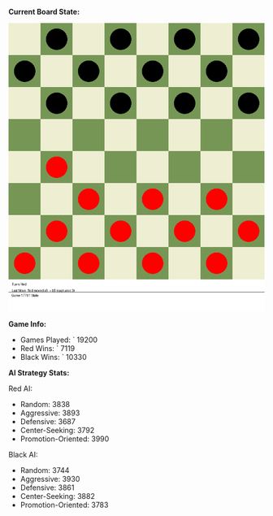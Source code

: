 
**Current Board State:**  
<!-- START_GIF -->
![Checkers Game](./checkers_game.gif)
<!-- END_GIF -->

**Game Info:**  
- Games Played: `<!-- GAMES_PLAYED --> 19200
- Red Wins: `<!-- RED_WINS --> 7119
- Black Wins: `<!-- BLACK_WINS --> 10330

<!-- AI_STATS -->
**AI Strategy Stats:**

Red AI:
- Random: 3838
- Aggressive: 3893
- Defensive: 3687
- Center-Seeking: 3792
- Promotion-Oriented: 3990

Black AI:
- Random: 3744
- Aggressive: 3930
- Defensive: 3861
- Center-Seeking: 3882
- Promotion-Oriented: 3783
